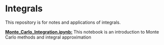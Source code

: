 # Integrals

This repository is for notes and applications of integrals.

**<ins>Monte_Carlo_Integration.ipynb:</ins>** This notebook is an introduction to Monte Carlo methods and integral approximation
